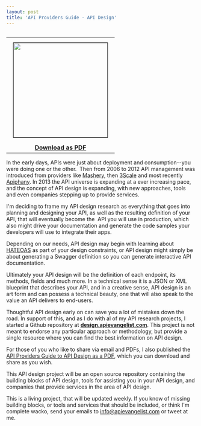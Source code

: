 ```yaml
---
layout: post
title: 'API Providers Guide - API Design'
---
```

<table width="250" align="right">
<tbody>
<tr>
<td align="center"><a href="http://design.apievangelist.com/" target="_blank"><img style="border: 1px solid #000; margin: 10px;" src="https://s3.amazonaws.com/kinlane-productions/whitepapers/api-evangelist-api-providers-guide-api-design-white-paper.png" alt="" width="250" align="right" /></a></td>
</tr>
<tr>
<td align="center"><strong><a href="http://bit.ly/151yBNn" target="_blank">Download as PDF</a></strong></td>
</tr>
</tbody>
</table>
<p>In the early days, APIs were just about deployment and consumption--you were doing one or the other.&nbsp; Then from 2006 to 2012 API management was introduced from providers like <a title="Mashery" href="http://www.apievangelist.com/2013/06/10/history-of-apis-mashery/">Mashery</a>, then <a title="3Scale" href="http://3Scale.net">3Scale</a> and most recently <a title="Apiphany" href="http://apiphany.com">Apiphany</a>. In 2013 the API universe is expanding at a ever increasing pace, and the concept of API design is expanding, with new approaches, tools and even companies stepping up to provide services.</p>
<p>I'm deciding to frame my API design research as everything that goes into planning and designing your API, as well as the resulting definition of your API, that will eventually become the&nbsp; API you will use in production, which also might drive your documentation and generate the code samples your developers will use to integrate their apps.</p>
<p>Depending on our needs, API design may begin with learning about <a href="http://en.wikipedia.org/wiki/HATEOAS">HATEOAS</a> as part of your design constraints, or API design might simply be about generating a Swagger definition so you can generate interactive API documentation.</p>
<p>Ultimately your API design will be the definition of each endpoint, its methods, fields and much more. In a technical sense it is a JSON or XML blueprint that describes your API, and in a creative sense, API design is an art form and can possess a technical beauty, one that will also speak to the value an API delivers to end-users.</p>
<p>Thoughtful API design early on can save you a lot of mistakes down the road. In support of this, and as I do with al of my API research projects, I started a Github repository at <span style="text-decoration: underline;"><strong><a title="API Design" href="http://design.apievangelist.com">design.apievangelist.com</a></strong></span>. This project is not meant to endorse any particular approach or methodology, but provide a single resource where you can find the best information on API design.&nbsp;</p>
<p>For those of you who like to share via email and PDFs, I also published the <a href="http://bit.ly/151yBNn">API Providers Guide to API Design as a PDF</a>, which you can download and share as you wish. &nbsp;</p>
<p>This API design project will be an open source repository containing the building blocks of API design, tools for assisting you in your API design, and companies that provide services in the area of API design.</p>
<p>This is a living project, that will be updated weekly. If you know of missing building blocks, or tools and services that should be included, or think I'm complete wacko, send your emails to <a href="mailto:info@apievangelist.com">info@apievangelist.com</a> or tweet at me.</p>